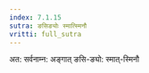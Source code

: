 ```yaml
---
index: 7.1.15
sutra: ङसिङ्योः स्मात्स्मिनौ
vritti: full_sutra
---
```


अत: सर्वनाम्न:  अङ्गात् ङसि-ङ्यो: स्मात्-स्मिनौ